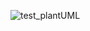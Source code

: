 
![test_plantUML](http://www.plantuml.com/plantuml/png/ZLLDRnen4BtxL_WO4a1gVq2LAALLgeP4WHnoieRTMMF9s5jxt9Ik-jyx2yxoiGd25-2zySoRURQvZWI1qigAczlvtSDKZeBHInfzaRENsNnoh-wctnwak9zCd-Ne4Dq3RvycasalGykBhtUpnvytBtAKWIugrHlaPlRyD65YtX4MAs8gRnIYi12Zp6mZhdJmgLPn7GbNohZANmpUm1L2tFqgJQmjhFTfb_ZNlvppeCL6Z7BA6WAia334Hlpsba2ZAXBvgXfAMjUe5a13YLICEP7SMqBn4kEnd4tcN8kMlenoF1PNd7WZL4KaTPYIvHpIRnMu_hf75ai8sZYzYNgVHKNBW77fRQaU5yhwLmndHQQwFYVIqn833raU1VAmZsDxoNubS6HehGfmiLyAQYYOxH4h-AF0SYUmiFXnc764mO7j9bnY1SaI1x8dtp_oH9_sH9_oH9_qH9_jYJxR4tsk9_eCJ_H9J_H7dkZpFD6dFU7Ba-_XvbtW-sTD91MBWEWQmPzSnBYXRByLAGHqssl76w_QcwpYgs5VsjU6ynrW5giEoZeglulfWEufo4yOYzZMLzH84SrV7ChAjtKBxqDf7136JiH6c7UHGYh8Xopz0YYOnI3JIt0QjzKkIo38U8d7koxvSo1vTPhs7qSMjdt2yXmReP57OroTwDDGjeFAid9S7bWZjWSWj1suc6eotWtt0lFPQKJ0Q2A1YznoH5kDkiCZ0n3kJHvYvwPcuOCZRAlfVVXp3swLnnxg4t4qmndFtQZS31D7UDTRZzfTsqnqHtBNyMuJUmq5lKSTpaG5e9RZrTcL_x0QBfJ_UHHRot6gIjQopwnxHzM1XMHmXrBWeYj3wiViOSeCPxz6LwQL_Gy0)